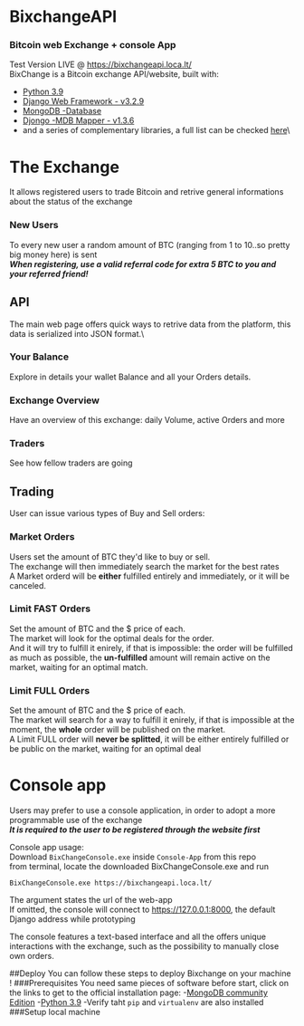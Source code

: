 # BixchangeAPI
### Bitcoin web Exchange + console App


Test Version LIVE @ https://bixchangeapi.loca.lt/
\
BixChange is a Bitcoin exchange API/website, built with:
- [Python 3.9](https://www.python.org/downloads/release/python-391/)
- [Django Web Framework - v3.2.9](https://www.djangoproject.com/)
- [MongoDB -Database](https://www.mongodb.com/) 
- [Djongo -MDB Mapper - v1.3.6](https://www.djongomapper.com/)
- and a series of complementary libraries, a full list can be checked [here](requirements.txt)\

# The Exchange

It allows registered users to trade Bitcoin and retrive general informations about the status of the exchange
### New Users
To every new user a random amount of BTC (ranging from 1 to 10..so pretty big money here) is sent\
***When registering, use a valid referral code for extra 5 BTC to you and your referred friend!***

## API 
The main web page offers quick ways to retrive data from the platform, this data is serialized into JSON format.\
### Your Balance
Explore in details your wallet Balance and all your Orders details.
### Exchange Overview
Have an overview of this exchange: daily Volume, active Orders and more
### Traders
See how fellow traders are going
## Trading
User can issue various types of Buy and Sell orders:

### Market Orders
Users set the amount of BTC they'd like to buy or sell.\
The exchange will then immediately search the market for the best rates\
A Market orderd will be **either** fulfilled entirely and immediately, or it will be canceled.
### Limit FAST Orders
Set the amount of BTC and the $ price of each.\
The market will look for the optimal deals for the order.\
And it will try to fulfill it enirely, if that is impossible: the order will be fulfilled as much as possible, the **un-fulfilled** amount will remain active on the market, waiting for an optimal match.
### Limit FULL Orders
Set the amount of BTC and the $ price of each.\
The market will search for a way to fulfill it enirely, if that is impossible at the moment, the **whole** order will be published on the market.\
A Limit FULL order will **never be splitted**, it will be either entirely fulfilled or be public on the market, waiting for an optimal deal

# Console app
Users may prefer to use a console application, in order to adopt a more programmable use of the exchange\
***It is required to the user to be registered through the website first***

Console app usage:\
Download `BixChangeConsole.exe` inside `Console-App` from this repo\
from terminal, locate the downloaded BixChangeConsole.exe and run

```
BixChangeConsole.exe https://bixchangeapi.loca.lt/
```
The argument states the url of the web-app\
If omitted, the console will connect to https://127.0.0.1:8000, the default Django address while prototyping


The console features a text-based interface and all the offers unique interactions with the exchange, such as the possibility to manually close own orders.

 ##Deploy
 You can follow these steps to deploy Bixchange on your machine !
###Prerequisites
You need same pieces of software before start, click on the links to get to the official installation page:
-[MongoDB community Edition](https://docs.mongodb.com/manual/installation/)
-[Python 3.9](https://www.python.org/downloads)
-Verify taht `pip` and `virtualenv` are also installed
###Setup local machine
